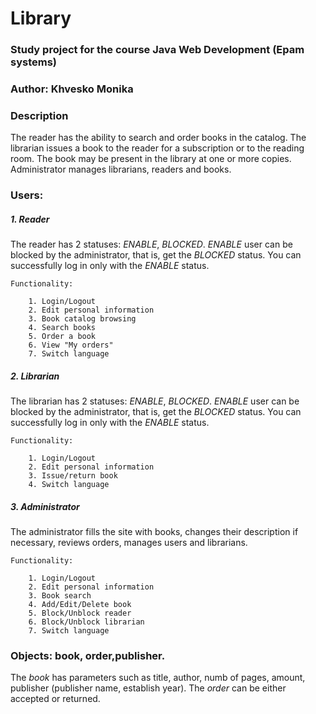 # Library
### Study project for the course Java Web Development (Epam systems)
### Author: Khvesko Monika

### Description
The reader has the ability to search and order books in the catalog. The librarian issues a book to the reader for a subscription or to the reading room. The book may be present in the library at one or more copies. Administrator manages librarians, readers and books.
### Users:
##### 1. Reader
The reader has 2 statuses: *ENABLE*, *BLOCKED*. *ENABLE* user can be blocked by the administrator, that is, get the *BLOCKED* status. You can successfully log in only with the *ENABLE* status. 

    Functionality:

        1. Login/Logout
        2. Edit personal information
        3. Book catalog browsing
        4. Search books
        5. Order a book
        6. View "My orders"
        7. Switch language
        
##### 2. Librarian

The librarian has 2 statuses: *ENABLE*, *BLOCKED*. *ENABLE* user can be blocked by the administrator, that is, get the *BLOCKED* status. You can successfully log in only with the *ENABLE* status. 

    Functionality:
    
        1. Login/Logout
        2. Edit personal information
        3. Issue/return book
        4. Switch language
        
##### 3. Administrator

The administrator fills the site with books, changes their description if necessary, reviews orders, manages users and librarians.

    Functionality:
    
        1. Login/Logout
        2. Edit personal information
        3. Book search
        4. Add/Edit/Delete book
        5. Block/Unblock reader
        6. Block/Unblock librarian
        7. Switch language
    
### **Objects:** **book**, **order**,**publisher**.
The *book* has parameters such as title, author, numb of pages,  amount, publisher (publisher name, establish year). The *order* can be either accepted or returned.
